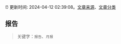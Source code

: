 :alarm_clock: 更新时间: 2024-04-12 02:39:08。[文章来源](/README.md)、[文章分类](/TAGS.md)

## 报告


> 关键字：`报告`、`月报`



